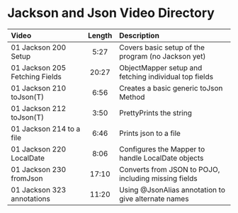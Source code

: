 # Jackson and Json Video Directory

Video|Length|Description
:---|:---:|:---
01 Jackson 200 Setup|5:27|Covers basic setup of the program (no Jackson yet)
01 Jackson 205 Fetching Fields|20:27|ObjectMapper setup and fetching individual top fields
01 Jackson 210 toJson(T)|6:56|Creates a basic generic toJson Method
01 Jackson 212 toJson(T)|3:50|PrettyPrints the string
01 Jackson 214 to a file|6:46|Prints json to a file
01 Jackson 220 LocalDate|8:06|Configures the Mapper to handle LocalDate objects
01 Jackson 230 fromJson|17:10|Converts from JSON to POJO, including missing fields
01 Jackson 323 annotations|11:20|Using @JsonAlias annotation to give alternate names
